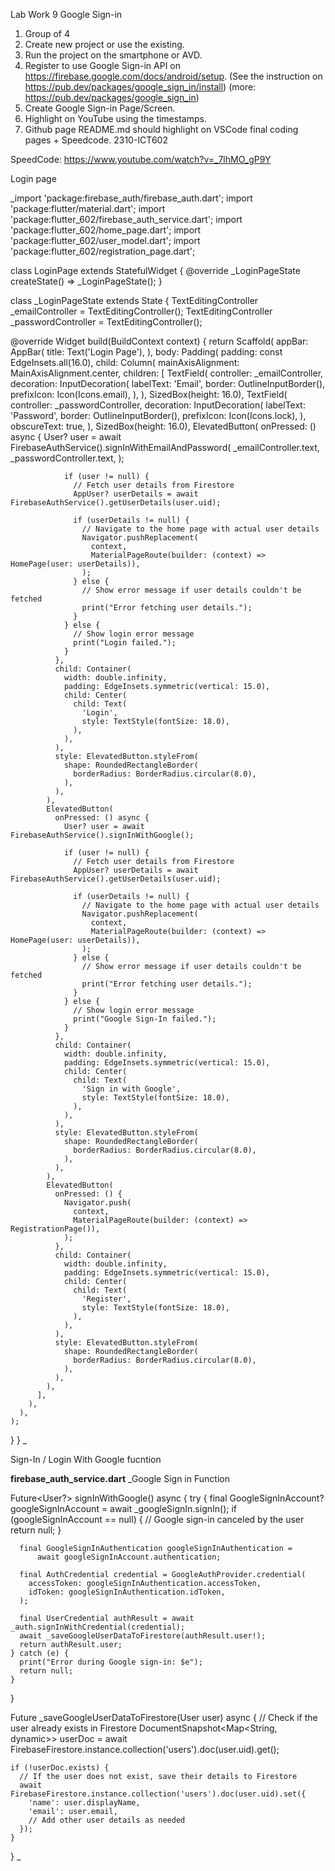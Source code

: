 Lab Work 9
Google Sign-in
1. Group of 4
2. Create new project or use the existing.
3. Run the project on the smartphone or AVD.
4. Register to use Google Sign-in API on https://firebase.google.com/docs/android/setup. (See the instruction on https://pub.dev/packages/google_sign_in/install)
(more: https://pub.dev/packages/google_sign_in)
5. Create Google Sign-in Page/Screen.
6. Highlight on YouTube using the timestamps.
7. Github page README.md should highlight on VSCode final coding pages + Speedcode.
2310-ICT602

SpeedCode: https://www.youtube.com/watch?v=_7lhMO_gP9Y

Login page

_import 'package:firebase_auth/firebase_auth.dart';
import 'package:flutter/material.dart';
import 'package:flutter_602/firebase_auth_service.dart';
import 'package:flutter_602/home_page.dart';
import 'package:flutter_602/user_model.dart';
import 'package:flutter_602/registration_page.dart';

class LoginPage extends StatefulWidget {
  @override
  _LoginPageState createState() => _LoginPageState();
}

class _LoginPageState extends State<LoginPage> {
  TextEditingController _emailController = TextEditingController();
  TextEditingController _passwordController = TextEditingController();

  @override
  Widget build(BuildContext context) {
    return Scaffold(
      appBar: AppBar(
        title: Text('Login Page'),
      ),
      body: Padding(
        padding: const EdgeInsets.all(16.0),
        child: Column(
          mainAxisAlignment: MainAxisAlignment.center,
          children: [
            TextField(
              controller: _emailController,
              decoration: InputDecoration(
                labelText: 'Email',
                border: OutlineInputBorder(),
                prefixIcon: Icon(Icons.email),
              ),
            ),
            SizedBox(height: 16.0),
            TextField(
              controller: _passwordController,
              decoration: InputDecoration(
                labelText: 'Password',
                border: OutlineInputBorder(),
                prefixIcon: Icon(Icons.lock),
              ),
              obscureText: true,
            ),
            SizedBox(height: 16.0),
            ElevatedButton(
              onPressed: () async {
                User? user = await FirebaseAuthService().signInWithEmailAndPassword(
                  _emailController.text,
                  _passwordController.text,
                );

                if (user != null) {
                  // Fetch user details from Firestore
                  AppUser? userDetails = await FirebaseAuthService().getUserDetails(user.uid);

                  if (userDetails != null) {
                    // Navigate to the home page with actual user details
                    Navigator.pushReplacement(
                      context,
                      MaterialPageRoute(builder: (context) => HomePage(user: userDetails)),
                    );
                  } else {
                    // Show error message if user details couldn't be fetched
                    print("Error fetching user details.");
                  }
                } else {
                  // Show login error message
                  print("Login failed.");
                }
              },
              child: Container(
                width: double.infinity,
                padding: EdgeInsets.symmetric(vertical: 15.0),
                child: Center(
                  child: Text(
                    'Login',
                    style: TextStyle(fontSize: 18.0),
                  ),
                ),
              ),
              style: ElevatedButton.styleFrom(
                shape: RoundedRectangleBorder(
                  borderRadius: BorderRadius.circular(8.0),
                ),
              ),
            ),
            ElevatedButton(
              onPressed: () async {
                User? user = await FirebaseAuthService().signInWithGoogle();

                if (user != null) {
                  // Fetch user details from Firestore
                  AppUser? userDetails = await FirebaseAuthService().getUserDetails(user.uid);

                  if (userDetails != null) {
                    // Navigate to the home page with actual user details
                    Navigator.pushReplacement(
                      context,
                      MaterialPageRoute(builder: (context) => HomePage(user: userDetails)),
                    );
                  } else {
                    // Show error message if user details couldn't be fetched
                    print("Error fetching user details.");
                  }
                } else {
                  // Show login error message
                  print("Google Sign-In failed.");
                }
              },
              child: Container(
                width: double.infinity,
                padding: EdgeInsets.symmetric(vertical: 15.0),
                child: Center(
                  child: Text(
                    'Sign in with Google',
                    style: TextStyle(fontSize: 18.0),
                  ),
                ),
              ),
              style: ElevatedButton.styleFrom(
                shape: RoundedRectangleBorder(
                  borderRadius: BorderRadius.circular(8.0),
                ),
              ),
            ),
            ElevatedButton(
              onPressed: () {
                Navigator.push(
                  context,
                  MaterialPageRoute(builder: (context) => RegistrationPage()),
                );
              },
              child: Container(
                width: double.infinity,
                padding: EdgeInsets.symmetric(vertical: 15.0),
                child: Center(
                  child: Text(
                    'Register',
                    style: TextStyle(fontSize: 18.0),
                  ),
                ),
              ),
              style: ElevatedButton.styleFrom(
                shape: RoundedRectangleBorder(
                  borderRadius: BorderRadius.circular(8.0),
                ),
              ),
            ),
          ],
        ),
      ),
    );
  }
}
_


Sign-In / Login With Google fucntion

**firebase_auth_service.dart**
_Google Sign in Function

  Future<User?> signInWithGoogle() async {
    try {
      final GoogleSignInAccount? googleSignInAccount = await _googleSignIn.signIn();
      if (googleSignInAccount == null) {
        // Google sign-in canceled by the user
        return null;
      }

      final GoogleSignInAuthentication googleSignInAuthentication =
          await googleSignInAccount.authentication;

      final AuthCredential credential = GoogleAuthProvider.credential(
        accessToken: googleSignInAuthentication.accessToken,
        idToken: googleSignInAuthentication.idToken,
      );

      final UserCredential authResult = await _auth.signInWithCredential(credential);
      await _saveGoogleUserDataToFirestore(authResult.user!);
      return authResult.user;
    } catch (e) {
      print("Error during Google sign-in: $e");
      return null;
    }
  }

  Future<void> _saveGoogleUserDataToFirestore(User user) async {
    // Check if the user already exists in Firestore
    DocumentSnapshot<Map<String, dynamic>> userDoc =
        await FirebaseFirestore.instance.collection('users').doc(user.uid).get();

    if (!userDoc.exists) {
      // If the user does not exist, save their details to Firestore
      await FirebaseFirestore.instance.collection('users').doc(user.uid).set({
        'name': user.displayName,
        'email': user.email,
        // Add other user details as needed
      });
    }
  }
_




